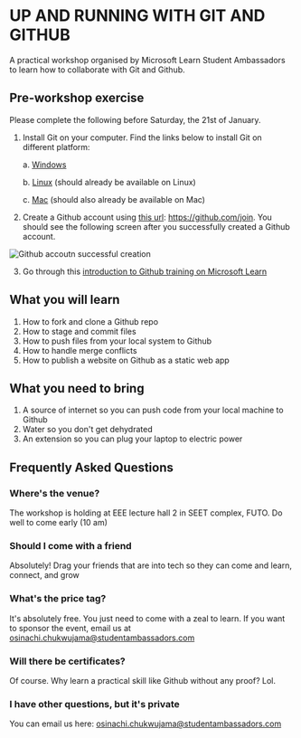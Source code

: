 # UP AND RUNNING WITH GIT AND GITHUB

A practical workshop organised by Microsoft Learn Student Ambassadors to learn how to collaborate with Git and Github.

## Pre-workshop exercise

Please complete the following before Saturday, the 21st of January.

1. Install Git on your computer. Find the links below to install Git on different platform:

   a. [Windows](https://git-scm.com/download/win)
   
   b. [Linux](https://git-scm.com/book/en/v2/Getting-Started-Installing-Git) (should already be available on Linux)
   
   c. [Mac](https://git-scm.com/book/en/v2/Getting-Started-Installing-Git) (should also already be available on Mac)

2. Create a Github account using [this url](https://github.com/join): https://github.com/join. You should see the following screen after you successfully created a Github account.

![Github accoutn successful creation](https://user-images.githubusercontent.com/40396070/213217949-24c4e1b8-bf41-441b-983a-6275413042f7.png)

3. Go through this [introduction to Github training on Microsoft Learn](https://learn.microsoft.com/en-gb/training/modules/introduction-to-github)

## What you will learn

1. How to fork and clone a Github repo
2. How to stage and commit files
3. How to push files from your local system to Github
4. How to handle merge conflicts
5. How to publish a website on Github as a static web app

## What you need to bring

1. A source of internet so you can push code from your local machine to Github
2. Water so you don't get dehydrated
3. An extension so you can plug your laptop to electric power

## Frequently Asked Questions

### Where's the venue?

The workshop is holding at EEE lecture hall 2 in SEET complex, FUTO. Do well to come early (10 am)

### Should I come with a friend

Absolutely! Drag your friends that are into tech so they can come and learn, connect, and grow

### What's the price tag?

It's absolutely free. You just need to come with a zeal to learn. If you want to sponsor the event, email us at osinachi.chukwujama@studentambassadors.com

### Will there be certificates?

Of course. Why learn a practical skill like Github without any proof? Lol. 

### I have other questions, but it's private
You can email us here: osinachi.chukwujama@studentambassadors.com

